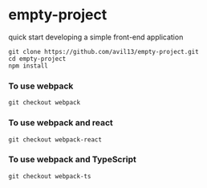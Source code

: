 # empty-project
quick start developing a simple front-end application

```
git clone https://github.com/avil13/empty-project.git
cd empty-project
npm install
```


### To use webpack
```
git checkout webpack
```

### To use webpack and react
```
git checkout webpack-react
```


### To use webpack and TypeScript
```
git checkout webpack-ts
```
